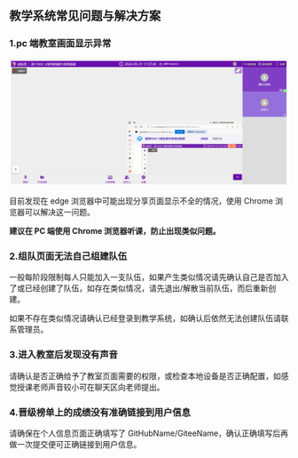 ## 教学系统常见问题与解决方案

### 1.pc 端教室画面显示异常

![](resource/ch1/05-1.png)

目前发现在 edge 浏览器中可能出现分享页面显示不全的情况，使用 Chrome 浏览器可以解决这一问题。

**建议在 PC 端使用 Chrome 浏览器听课，防止出现类似问题。**

### 2.组队页面无法自己组建队伍

一般每阶段限制每人只能加入一支队伍，如果产生类似情况请先确认自己是否加入了或已经创建了队伍，如存在类似情况，请先退出/解散当前队伍，而后重新创建。

如果不存在类似情况请确认已经登录到教学系统，如确认后依然无法创建队伍请联系管理员。

### 3.进入教室后发现没有声音

请确认是否正确给予了教室页面需要的权限，或检查本地设备是否正确配置，如感觉授课老师声音较小可在聊天区向老师提出。

### 4.晋级榜单上的成绩没有准确链接到用户信息

请确保在个人信息页面正确填写了 GitHubName/GiteeName，确认正确填写后再做一次提交便可正确链接到用户信息。
